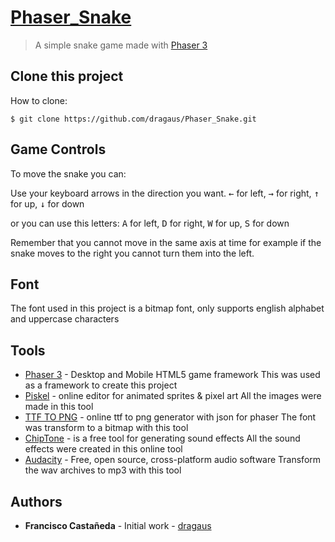 # [Phaser_Snake][pll]

>A simple snake game made with [Phaser 3][phsr]

## Clone this project

How to clone:

```
$ git clone https://github.com/dragaus/Phaser_Snake.git
```

## Game Controls

To move the snake you can:

Use your keyboard arrows in the direction you want.
<kbd>←</kbd> for left, <kbd>→</kbd> for right, <kbd>↑</kbd> for up, <kbd>↓</kbd> for down

or you can use this letters:
<kbd>A</kbd> for left, <kbd>D</kbd> for right, <kbd>W</kbd> for up, <kbd>S</kbd> for down



Remember that you cannot move in the same axis at time for example if the snake moves to the right you cannot turn them into the left.

## Font
The font used in this project is a bitmap font, only supports english alphabet and uppercase characters


## Tools
* [Phaser 3][phsr] - Desktop and Mobile HTML5 game framework
This was used as a framework to create this project
* [Piskel][psk] - online editor for animated sprites & pixel art
All the images were made in this tool
* [TTF TO PNG][ttf] - online ttf to png generator with json for phaser
The font was transform to a bitmap with this tool
* [ChipTone][cht] - is a free tool for generating sound effects
All the sound effects were created in this online tool
* [Audacity][au] - Free, open source, cross-platform audio software
Transform the wav archives to mp3 with this tool



## Authors

* **Francisco Castañeda** - Initial work - [dragaus](https://github.com/dragaus)

[pll]: https://barricagames.itch.io/snake
[phsr]: https://phaser.io/
[psk]: https://www.piskelapp.com/
[ttf]: http://ttf2png.ga/
[cht]: https://sfbgames.com/chiptone/
[au]: https://www.audacityteam.org/